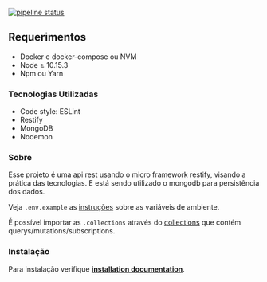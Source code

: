 [![pipeline status](https://github.com/viniciusmattosrj/api-restify/badges/releaseCandidate/pipeline.svg)](https://github.com/viniciusmattosrj/api-restify/commits/releaseCandidate)

## Requerimentos

- Docker e docker-compose ou NVM
- Node &ge; 10.15.3
- Npm ou Yarn

### Tecnologias Utilizadas

* Code style: ESLint
* Restify 
* MongoDB 
* Nodemon 

### Sobre

Esse projeto é uma api rest usando o micro framework restify, visando a prática das tecnologias. E está sendo utilizado o mongodb para persistência dos dados.

Veja `.env.example` as [instruções](docs/installation.md) sobre as variáveis de ambiente.

É possível importar as `.collections` através do [collections](docs/collections.json) que contém querys/mutations/subscriptions.


### Instalação

Para instalação verifique **[installation documentation](docs/installation.md)**.